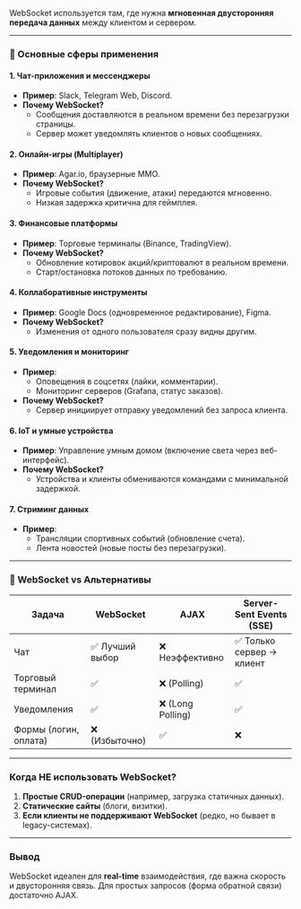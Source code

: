 
WebSocket используется там, где нужна **мгновенная двусторонняя передача данных** между клиентом и сервером.  

---

### **🔹 Основные сферы применения**  

#### **1. Чат-приложения и мессенджеры**  
- **Пример**: Slack, Telegram Web, Discord.  
- **Почему WebSocket?**  
  - Сообщения доставляются в реальном времени без перезагрузки страницы.  
  - Сервер может уведомлять клиентов о новых сообщениях.  

#### **2. Онлайн-игры (Multiplayer)**  
- **Пример**: Agar.io, браузерные MMO.  
- **Почему WebSocket?**  
  - Игровые события (движение, атаки) передаются мгновенно.  
  - Низкая задержка критична для геймплея.  

#### **3. Финансовые платформы**  
- **Пример**: Торговые терминалы (Binance, TradingView).  
- **Почему WebSocket?**  
  - Обновление котировок акций/криптовалют в реальном времени.  
  - Старт/остановка потоков данных по требованию.  

#### **4. Коллаборативные инструменты**  
- **Пример**: Google Docs (одновременное редактирование), Figma.  
- **Почему WebSocket?**  
  - Изменения от одного пользователя сразу видны другим.  

#### **5. Уведомления и мониторинг**  
- **Пример**:  
  - Оповещения в соцсетях (лайки, комментарии).  
  - Мониторинг серверов (Grafana, статус заказов).  
- **Почему WebSocket?**  
  - Сервер инициирует отправку уведомлений без запроса клиента.  

#### **6. IoT и умные устройства**  
- **Пример**: Управление умным домом (включение света через веб-интерфейс).  
- **Почему WebSocket?**  
  - Устройства и клиенты обмениваются командами с минимальной задержкой.  

#### **7. Стриминг данных**  
- **Пример**:  
  - Трансляции спортивных событий (обновление счета).  
  - Лента новостей (новые посты без перезагрузки).  

---

### **🔹 WebSocket vs Альтернативы**  
| **Задача**               | **WebSocket**       | **AJAX**          | **Server-Sent Events (SSE)** |  
|--------------------------|--------------------|-------------------|-----------------------------|  
| Чат                     | ✅ Лучший выбор    | ❌ Неэффективно   | ✅ Только сервер → клиент   |  
| Торговый терминал       | ✅                | ❌ (Polling)      | ✅                         |  
| Уведомления             | ✅                | ❌ (Long Polling) | ✅                         |  
| Формы (логин, оплата)   | ❌ (Избыточно)     | ✅                | ❌                         |  

---

### **Когда НЕ использовать WebSocket?**  
1. **Простые CRUD-операции** (например, загрузка статичных данных).  
2. **Статические сайты** (блоги, визитки).  
3. **Если клиенты не поддерживают WebSocket** (редко, но бывает в legacy-системах).  

---

### **Вывод**  
WebSocket идеален для **real-time** взаимодействия, где важна скорость и двусторонняя связь. Для простых запросов (форма обратной связи) достаточно AJAX.